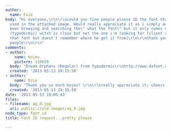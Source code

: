 ```yaml
---
author:
  name: Evie
body: "Hi everyone,\r\n\r\ncould you fine people please ID the font that is being
  used in the attached image. Would really appreciate it as i simply am out of ideas,
  been browsing and searching the\" what the font\" but it only comes up with effloresce
  (typodermic) witch is close but not the one i'm looking for (client really wants
  that font but doesn't remember where he got it from)\r\n\r\nthank you in advance
  people\r\n\r\n"
comments:
- author:
    name: bojev
    picture: 110659
  body: "Dream Orphans (Regular) from Typodermic\r\nhttp://www.dafont.com/search.php?q=Dream+Orphans"
  created: '2013-05-13 19:15:50'
- author:
    name: Evie
  body: "Thank you so much bojev! \r\n\r\nreally appreciate it; cheers!"
  created: '2013-05-13 19:35:58'
date: '2013-05-13 19:06:43'
files:
- filename: ag_0.jpg
  uri: public://old-images/ag_0.jpg
node_type: font_id
title: Font ID request...pretty please

---
```

